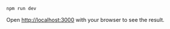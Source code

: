 ```bash
npm run dev
```
Open [http://localhost:3000](http://localhost:3000) with your browser to see the result.
